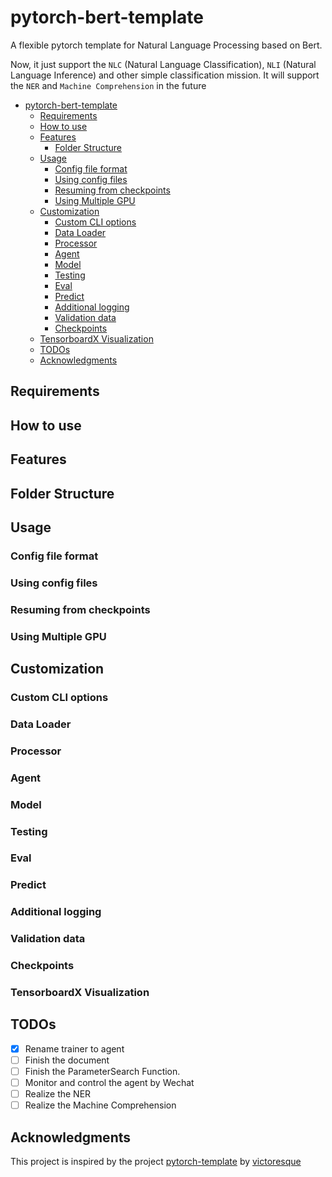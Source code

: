 # pytorch-bert-template
A  flexible pytorch template for Natural Language Processing  based on Bert. 

Now, it just support the `NLC` (Natural Language Classification), `NLI` (Natural Language Inference) and other simple classification mission. It will support the `NER` and `Machine Comprehension` in the future

* [pytorch-bert-template](#pytorch-bert-template)
	* [Requirements](#requirements)
  * [How to use](#How-to-use)
  * [Features](#features)
	* [Folder Structure](#folder-structure)
  * [Usage](#usage)
    * [Config file format](#config-file-format)
    * [Using config files](#using-config-files)
    * [Resuming from checkpoints](#resuming-from-checkpoints)
    * [Using Multiple GPU](#using-multiple-gpu)
  * [Customization](#customization)
    * [Custom CLI options](#custom-cli-options)
    * [Data Loader](#data-loader)
    * [Processor](#processor)
    * [Agent](#agent)
    * [Model](#model)
    * [Testing](#testing)
    * [Eval](#eval)
    * [Predict](#predict)
    * [Additional logging](#additional-logging)
    * [Validation data](#validation-data)
    * [Checkpoints](#checkpoints)
  * [TensorboardX Visualization](#tensorboardx-visualization)
  * [TODOs](#todos)
  * [Acknowledgments](#acknowledgments)
  
## Requirements

## How to use

## Features

## Folder Structure

## Usage

### Config file format

### Using config files

### Resuming from checkpoints

### Using Multiple GPU

## Customization

### Custom CLI options

### Data Loader

### Processor

### Agent

### Model

### Testing

### Eval

### Predict

### Additional logging

### Validation data

### Checkpoints

### TensorboardX Visualization

## TODOs

- [X] Rename trainer to agent
- [ ] Finish the document
- [ ] Finish the ParameterSearch Function.
- [ ] Monitor and control the agent by Wechat
- [ ] Realize the NER
- [ ] Realize the Machine Comprehension

## Acknowledgments
This project is inspired by the project [pytorch-template](https://github.com/victoresque/pytorch-template) by [victoresque](https://github.com/victoresque)
